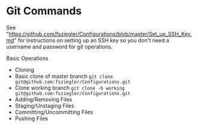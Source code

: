 Git Commands
==============

See "https://github.com/fsziegler/Configurations/blob/master/Set_up_SSH_Key.md" for instructions on setting up an SSH key so you don't need a username and password for git operations.

Basic Operations
 * Cloning
  * Basic clone of master branch `git clone git@github.com:fsziegler/Configurations.git`
  * Clone working branch `git clone -b working git@github.com:fsziegler/Configurations.git`
 * Adding/Removing Files
 * Staging/Unstaging Files
 * Committing/Uncommitting Files
 * Pushing Files
